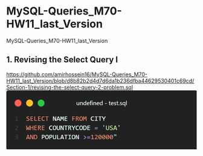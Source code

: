 # MySQL-Queries_M70-HW11_last_Version
MySQL-Queries_M70-HW11_last_Version

## 1. Revising the Select Query I

https://github.com/amirhossein16/MySQL-Queries_M70-HW11_last_Version/blob/d8b82b2d4d7d6da1b236dfba44629530401c69cd/Section-1/revising-the-select-query-2-problem.sql
![Revising the Select Query I](Section-1/revising-the-select-query-2-problem.png)
